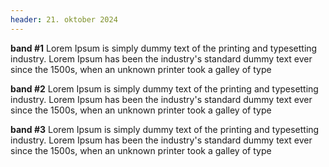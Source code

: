 ```yaml
---
header: 21. oktober 2024
---
```


**band #1**
Lorem Ipsum is simply dummy text of the printing and typesetting industry. Lorem Ipsum has been the industry's standard dummy text ever since the 1500s, when an unknown printer took a galley of type

**band #2**
Lorem Ipsum is simply dummy text of the printing and typesetting industry. Lorem Ipsum has been the industry's standard dummy text ever since the 1500s, when an unknown printer took a galley of type

**band #3**
Lorem Ipsum is simply dummy text of the printing and typesetting industry. Lorem Ipsum has been the industry's standard dummy text ever since the 1500s, when an unknown printer took a galley of type
